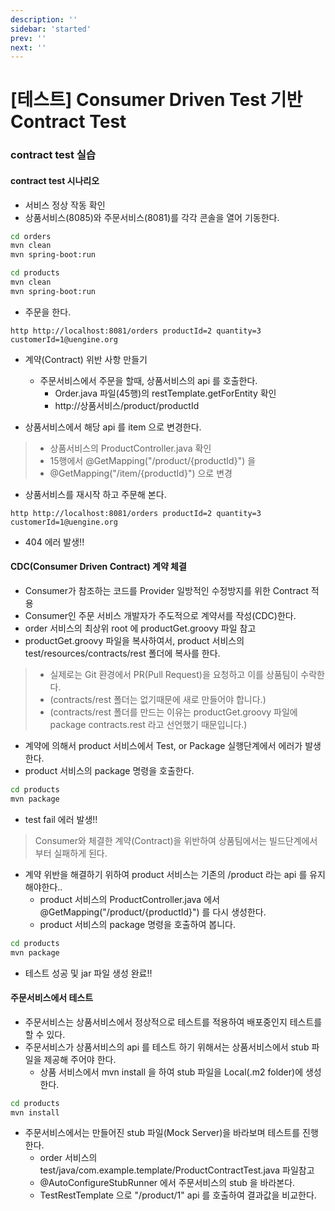```yaml
---
description: ''
sidebar: 'started'
prev: ''
next: ''
---
```


# [테스트] Consumer Driven Test 기반 Contract Test

### contract test 실습

#### contract test 시나리오
- 서비스 정상 작동 확인
- 상품서비스(8085)와 주문서비스(8081)를 각각 콘솔을 열어 기동한다.
```sh	
cd orders
mvn clean
mvn spring-boot:run

cd products
mvn clean
mvn spring-boot:run
```

- 주문을 한다.
```	
http http://localhost:8081/orders productId=2 quantity=3 customerId=1@uengine.org
```

- 계약(Contract) 위반 사항 만들기
	- 주문서비스에서 주문을 할때, 상품서비스의 api 를 호출한다.
		- Order.java 파일(45행)의 restTemplate.getForEntity 확인
		- http://상품서비스/product/productId

- 상품서비스에서 해당 api 를 item 으로 변경한다.
> - 상품서비스의 ProductController.java 확인
> - 15행에서 @GetMapping("/product/{productId}") 을
> - @GetMapping("/item/{productId}") 으로 변경

- 상품서비스를 재시작 하고 주문해 본다.

```
http http://localhost:8081/orders productId=2 quantity=3 customerId=1@uengine.org
```
- 404 에러 발생!!

#### CDC(Consumer Driven Contract) 계약 체결
- Consumer가 참조하는 코드를 Provider 일방적인 수정방지를 위한 Contract 적용
- Consumer인 주문 서비스 개발자가 주도적으로 계약서를 작성(CDC)한다.
- order 서비스의 최상위 root 에 productGet.groovy 파일 참고
- productGet.groovy 파일을 복사하여서, product 서비스의 test/resources/contracts/rest 폴더에 복사를 한다.
> - 실제로는 Git 환경에서 PR(Pull Request)을 요청하고 이를 상품팀이 수락한다.
> - (contracts/rest 폴더는 없기때문에 새로 만들어야 합니다.)
> - (contracts/rest 폴더를 만드는 이유는 productGet.groovy 파일에 package contracts.rest 라고 선언했기 때문입니다.)

- 계약에 의해서 product 서비스에서 Test, or Package 실행단계에서 에러가 발생한다.
- product 서비스의 package 명령을 호출한다.
```sh
cd products
mvn package
```
- test fail 에러 발생!!
> Consumer와 체결한 계약(Contract)을 위반하여 상품팀에서는 빌드단계에서부터 실패하게 된다. 

- 계약 위반을 해결하기 위하여 product 서비스는 기존의 /product 라는 api 를 유지 해야한다..
	- product 서비스의 ProductController.java 에서 @GetMapping("/product/{productId}") 를 다시 생성한다.
	- product 서비스의 package 명령을 호출하여 봅니다.
```sh
cd products
mvn package
```
- 테스트 성공 및 jar 파일 생성 완료!!

#### 주문서비스에서 테스트
- 주문서비스는 상품서비스에서 정상적으로 테스트를 적용하여 배포중인지 테스트를 할 수 있다.
- 주문서비스가 상품서비스의 api 를 테스트 하기 위해서는 상품서비스에서 stub 파일을 제공해 주어야 한다.
	- 상품 서비스에서 mvn install 을 하여 stub 파일을 Local(.m2 folder)에 생성한다.
```sh
cd products
mvn install
```


- 주문서비스에서는 만들어진 stub 파일(Mock Server)을 바라보며 테스트를 진행한다.
	- order 서비스의 test/java/com.example.template/ProductContractTest.java 파일참고
	- @AutoConfigureStubRunner 에서 주문서비스의 stub 을 바라본다.
	- TestRestTemplate 으로 "/product/1" api 를 호출하여 결과값을 비교한다.

